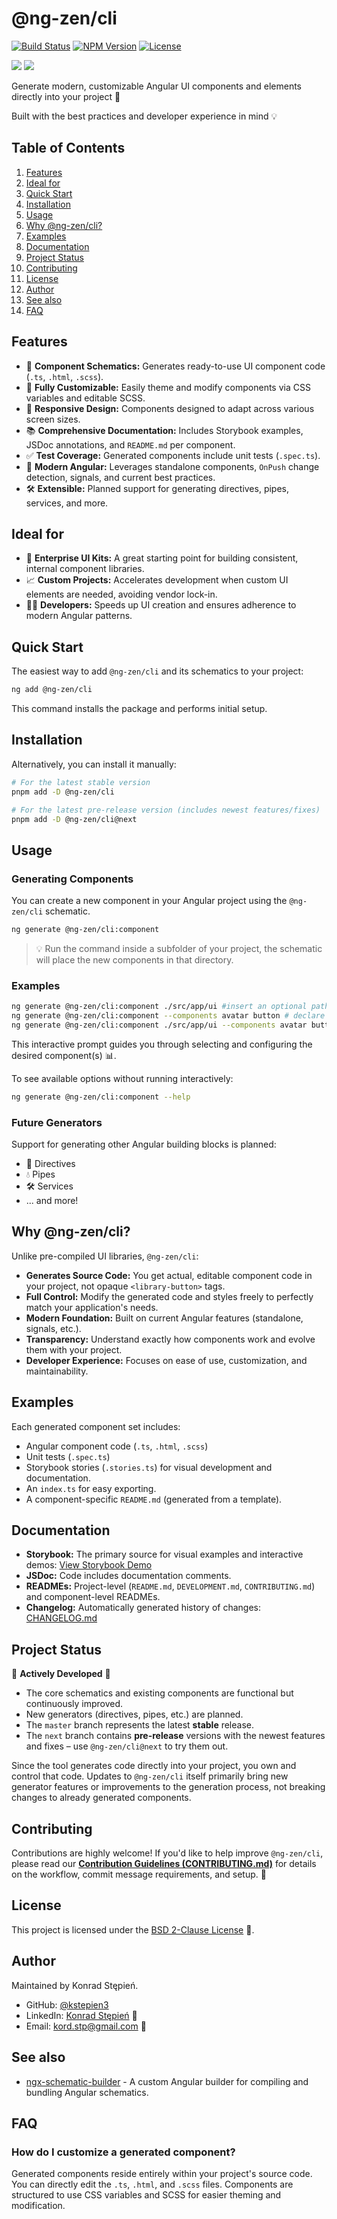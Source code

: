 # @ng-zen/cli

[![Build Status ](https://img.shields.io/github/actions/workflow/status/kstepien3/ng-zen/ci.yml?branch=master&label=build)](https://github.com/kstepien3/ng-zen/actions/workflows/ci.yml)
[![NPM Version ](https://img.shields.io/npm/v/@ng-zen/cli/latest?label=npm%40latest)](https://www.npmjs.com/package/@ng-zen/cli)
[![License](https://img.shields.io/github/license/kstepien3/ng-zen)](https://github.com/kstepien3/ng-zen/blob/master/LICENSE)

[![](https://img.shields.io/badge/-Repository-181818?style=flat&logo=github&logoColor=white)](https://github.com/kstepien3/ng-zen)
[![](https://img.shields.io/badge/-Storybook%20Demo-FF4785?style=flat&logo=storybook&logoColor=white)](https://kstepien3.github.io/ng-zen/)

Generate modern, customizable Angular UI components and elements directly into your project 🚀

Built with the best practices and developer experience in mind 💡

## Table of Contents

1. [Features](#features)
2. [Ideal for](#ideal-for)
3. [Quick Start](#quick-start)
4. [Installation](#installation)
5. [Usage](#usage)
6. [Why @ng-zen/cli?](#why-ng-zencli)
7. [Examples](#examples)
8. [Documentation](#documentation)
9. [Project Status](#project-status)
10. [Contributing](#contributing)
11. [License](#license)
12. [Author](#author)
13. [See also](#see-also)
14. [FAQ](#faq)

## Features

- 🧩 **Component Schematics:** Generates ready-to-use UI component code (`.ts`, `.html`, `.scss`).
- 🎨 **Fully Customizable:** Easily theme and modify components via CSS variables and editable SCSS.
- 📱 **Responsive Design:** Components designed to adapt across various screen sizes.
- 📚 **Comprehensive Documentation:** Includes Storybook examples, JSDoc annotations, and `README.md` per component.
- ✅ **Test Coverage:** Generated components include unit tests (`.spec.ts`).
- 🚀 **Modern Angular:** Leverages standalone components, `OnPush` change detection, signals, and current best practices.
- 🛠 **Extensible:** Planned support for generating directives, pipes, services, and more.

## Ideal for

- 🏢 **Enterprise UI Kits:** A great starting point for building consistent, internal component libraries.
- 📈 **Custom Projects:** Accelerates development when custom UI elements are needed, avoiding vendor lock-in.
- 👩‍💻 **Developers:** Speeds up UI creation and ensures adherence to modern Angular patterns.

## Quick Start

The easiest way to add `@ng-zen/cli` and its schematics to your project:

```bash
ng add @ng-zen/cli
```

This command installs the package and performs initial setup.

## Installation

Alternatively, you can install it manually:

```bash
# For the latest stable version
pnpm add -D @ng-zen/cli

# For the latest pre-release version (includes newest features/fixes)
pnpm add -D @ng-zen/cli@next
```

## Usage

### Generating Components

You can create a new component in your Angular project using the `@ng-zen/cli` schematic.

```bash
ng generate @ng-zen/cli:component
```

> 💡 Run the command inside a subfolder of your project, the schematic will place the new components in that directory.

### Examples

```bash
ng generate @ng-zen/cli:component ./src/app/ui #insert an optional path
ng generate @ng-zen/cli:component --components avatar button # declare components without interactive prompt
ng generate @ng-zen/cli:component ./src/app/ui --components avatar button --stories # generate stories files
```

This interactive prompt guides you through selecting and configuring the desired component(s) 📊.

To see available options without running interactively:

```bash
ng generate @ng-zen/cli:component --help
```

### Future Generators

Support for generating other Angular building blocks is planned:

- 📝 Directives
- 💧 Pipes
- 🛠 Services
- ... and more!

## Why @ng-zen/cli?

Unlike pre-compiled UI libraries, `@ng-zen/cli`:

- **Generates Source Code:** You get actual, editable component code in your project, not opaque `<library-button>` tags.
- **Full Control:** Modify the generated code and styles freely to perfectly match your application's needs.
- **Modern Foundation:** Built on current Angular features (standalone, signals, etc.).
- **Transparency:** Understand exactly how components work and evolve them with your project.
- **Developer Experience:** Focuses on ease of use, customization, and maintainability.

## Examples

Each generated component set includes:

- Angular component code (`.ts`, `.html`, `.scss`)
- Unit tests (`.spec.ts`)
- Storybook stories (`.stories.ts`) for visual development and documentation.
- An `index.ts` for easy exporting.
- A component-specific `README.md` (generated from a template).

## Documentation

- **Storybook:** The primary source for visual examples and interactive demos: [View Storybook Demo](https://kstepien3.github.io/ng-zen/)
- **JSDoc:** Code includes documentation comments.
- **READMEs:** Project-level (`README.md`, `DEVELOPMENT.md`, `CONTRIBUTING.md`) and component-level READMEs.
- **Changelog:** Automatically generated history of changes: [CHANGELOG.md](https://github.com/kstepien3/ng-zen/blob/master/CHANGELOG.md)

## Project Status

🚧 **Actively Developed** 🚧

- The core schematics and existing components are functional but continuously improved.
- New generators (directives, pipes, etc.) are planned.
- The `master` branch represents the latest **stable** release.
- The `next` branch contains **pre-release** versions with the newest features and fixes – use `@ng-zen/cli@next` to try them out.

Since the tool generates code directly into your project, you own and control that code. Updates to `@ng-zen/cli` itself primarily bring new generator features or improvements to the generation process, not breaking changes to already generated components.

## Contributing

Contributions are highly welcome! If you'd like to help improve `@ng-zen/cli`, please read our **[Contribution Guidelines (CONTRIBUTING.md)](https://github.com/kstepien3/ng-zen/blob/master/CONTRIBUTING.md)** for details on the workflow, commit message requirements, and setup. 🤝

## License

This project is licensed under the [BSD 2-Clause License](https://github.com/kstepien3/ng-zen/blob/master/LICENSE) 📜.

## Author

Maintained by Konrad Stępień.

- GitHub: [@kstepien3](https://github.com/kstepien3)
- LinkedIn: [Konrad Stępień](https://www.linkedin.com/in/konradstepien/) 👥
- Email: [kord.stp@gmail.com](mailto:kord.stp@gmail.com?subject=%5BNG-ZEN%5D%20Query) 📨

## See also

- [ngx-schematic-builder](https://github.com/kstepien3/ngx-schematic-builder) - A custom Angular builder for compiling and bundling Angular schematics.

## FAQ

### How do I customize a generated component?

Generated components reside entirely within your project's source code. You can directly edit the `.ts`, `.html`, and `.scss` files. Components are structured to use CSS variables and SCSS for easier theming and modification.

